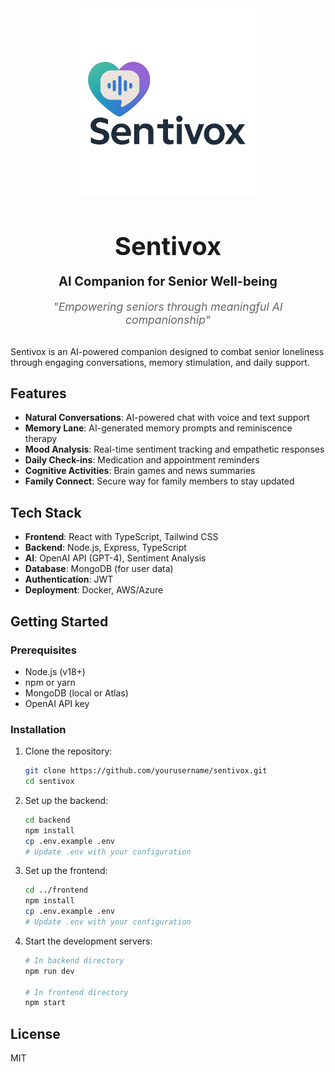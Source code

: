 <div align="center" style="margin-bottom: 2rem;">
  <img src=".github/images/sentivox-logo.png" alt="Sentivox Logo" style="max-width: 100%; height: auto; max-height: 300px; display: block; margin: 0 auto 1.5rem;"/>
  
  <h1 style="font-size: 2.5rem; margin-bottom: 0.5rem;">Sentivox</h1>
  <p style="font-size: 1.25rem; margin-bottom: 1rem;"><strong>AI Companion for Senior Well-being</strong></p>
  
  <p style="font-style: italic; font-size: 1.1rem; color: #666;">"Empowering seniors through meaningful AI companionship"</p>
</div>


Sentivox is an AI-powered companion designed to combat senior loneliness through engaging conversations, memory stimulation, and daily support.

## Features

- **Natural Conversations**: AI-powered chat with voice and text support
- **Memory Lane**: AI-generated memory prompts and reminiscence therapy
- **Mood Analysis**: Real-time sentiment tracking and empathetic responses
- **Daily Check-ins**: Medication and appointment reminders
- **Cognitive Activities**: Brain games and news summaries
- **Family Connect**: Secure way for family members to stay updated

## Tech Stack

- **Frontend**: React with TypeScript, Tailwind CSS
- **Backend**: Node.js, Express, TypeScript
- **AI**: OpenAI API (GPT-4), Sentiment Analysis
- **Database**: MongoDB (for user data)
- **Authentication**: JWT
- **Deployment**: Docker, AWS/Azure

## Getting Started

### Prerequisites

- Node.js (v18+)
- npm or yarn
- MongoDB (local or Atlas)
- OpenAI API key

### Installation

1. Clone the repository:
   ```bash
   git clone https://github.com/yourusername/sentivox.git
   cd sentivox
   ```

2. Set up the backend:
   ```bash
   cd backend
   npm install
   cp .env.example .env
   # Update .env with your configuration
   ```

3. Set up the frontend:
   ```bash
   cd ../frontend
   npm install
   cp .env.example .env
   # Update .env with your configuration
   ```

4. Start the development servers:
   ```bash
   # In backend directory
   npm run dev
   
   # In frontend directory
   npm start
   ```

## License

MIT
